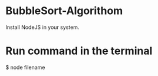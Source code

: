 # BubbleSort-Algorithom

Install NodeJS in your system.
# Run command in the terminal 
$ node filename
